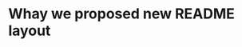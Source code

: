 # Whay we proposed new README layout

<!-- ここに、GithubとかBitbucketではこういうことをいわれているので、自分たちはこういうことレイアウトを提案します -->
